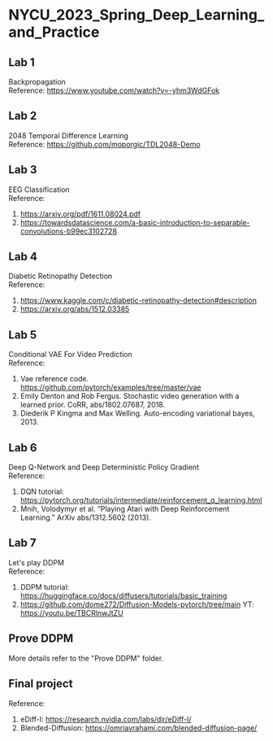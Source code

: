# NYCU_2023_Spring_Deep_Learning_and_Practice
## Lab 1
Backpropagation  
Reference: https://www.youtube.com/watch?v=-yhm3WdGFok
## Lab 2
2048 Temporal Difference Learning  
Reference: https://github.com/moporgic/TDL2048-Demo
## Lab 3
EEG Classification  
Reference:  
1. https://arxiv.org/pdf/1611.08024.pdf  
2. https://towardsdatascience.com/a-basic-introduction-to-separable-convolutions-b99ec3102728
## Lab 4
Diabetic Retinopathy Detection  
Reference:  
1. https://www.kaggle.com/c/diabetic-retinopathy-detection#description  
2. https://arxiv.org/abs/1512.03385
## Lab 5
Conditional VAE For Video Prediction  
Reference:  
1. Vae reference code. https://github.com/pytorch/examples/tree/master/vae  
2. Emily Denton and Rob Fergus. Stochastic video generation with a learned prior. CoRR, abs/1802.07687, 2018.  
3. Diederik P Kingma and Max Welling. Auto-encoding variational bayes, 2013.  
## Lab 6
Deep Q-Network and Deep Deterministic Policy Gradient  
Reference:  
1. DQN tutorial: https://pytorch.org/tutorials/intermediate/reinforcement_q_learning.html  
2. Mnih, Volodymyr et al. “Playing Atari with Deep Reinforcement Learning.” ArXiv abs/1312.5602 (2013).  
## Lab 7
Let's play DDPM  
Reference:  
1. DDPM tutorial: https://huggingface.co/docs/diffusers/tutorials/basic_training
2. https://github.com/dome272/Diffusion-Models-pytorch/tree/main YT: https://youtu.be/TBCRlnwJtZU  
## Prove DDPM  
More details refer to the "Prove DDPM" folder.
## Final project
Reference:  
1. eDiff-I: https://research.nvidia.com/labs/dir/eDiff-I/
2. Blended-Diffusion: https://omriavrahami.com/blended-diffusion-page/
